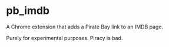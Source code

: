pb_imdb
=======

A Chrome extension that adds a Pirate Bay link to an IMDB page.

Purely for experimental purposes. Piracy is bad.
